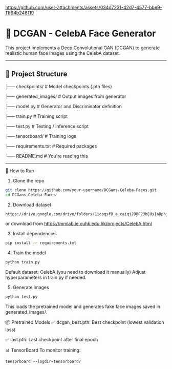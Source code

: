 https://github.com/user-attachments/assets/034d7231-42d7-4577-bbe9-11f94b246119

# 🧠 DCGAN - CelebA Face Generator

This project implements a Deep Convolutional GAN (DCGAN) to generate realistic human face images using the CelebA dataset.

---

## 📂 Project Structure
├── checkpoints/ # Model checkpoints (.pth files)

├── generated_images/ # Output images from generator

├── model.py # Generator and Discriminator definition

├── train.py # Training script

├── test.py # Testing / inference script

├── tensorboard/ # Training logs

├── requirements.txt # Required packages

└── README.md # You're reading this


---

 🚀 How to Run

1. Clone the repo

```bash
git clone https://github.com/your-username/DCGans-Celeba-Faces.git
cd DCGans-Celeba-Faces
```

2. Download dataset
```bash
https://drive.google.com/drive/folders/1iopqsfD_a_caiqj2D8F23bEUsIaDphjL?usp=sharing
```
 or download from https://mmlab.ie.cuhk.edu.hk/projects/CelebA.html

3. Install dependencies
```bash
pip install -r requirements.txt
```
4. Train the model
```bash
python train.py
```
Default dataset: CelebA (you need to download it manually)
Adjust hyperparameters in train.py if needed.

5. Generate images
```bash
python test.py
```
This loads the pretrained model and generates fake face images saved in generated_images/.

📦 Pretrained Models
✅ dcgan_best.pth: Best checkpoint (lowest validation loss)

✅ last.pth: Last checkpoint after final epoch






📊 TensorBoard
To monitor training:
```
tensorboard --logdir=tensorboard/
```




